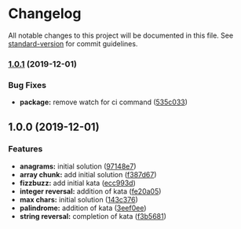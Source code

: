 # Changelog

All notable changes to this project will be documented in this file. See [standard-version](https://github.com/conventional-changelog/standard-version) for commit guidelines.

### [1.0.1](https://github.com/jerome-nelson/code-katas/compare/v1.0.0...v1.0.1) (2019-12-01)


### Bug Fixes

* **package:** remove watch for ci command ([535c033](https://github.com/jerome-nelson/code-katas/commit/535c033ee799f678968de970e41ba659bd2b2b93))

## 1.0.0 (2019-12-01)


### Features

* **anagrams:** initial solution ([97148e7](https://github.com/jerome-nelson/code-katas/commit/97148e7f61708b5c23581744822b66d0cbe0b6bd))
* **array chunk:** add initial solution ([f387d67](https://github.com/jerome-nelson/code-katas/commit/f387d6773a9de9298b7f40edec33f703919257fb))
* **fizzbuzz:** add initial kata ([ecc993d](https://github.com/jerome-nelson/code-katas/commit/ecc993dfa980bcef4cc4fca6bf72cd94eaac80dc))
* **integer reversal:** addition of kata ([fe20a05](https://github.com/jerome-nelson/code-katas/commit/fe20a0536bb67bc7d43f23602c0504a87b880f9e))
* **max chars:** initial solution ([143c376](https://github.com/jerome-nelson/code-katas/commit/143c3769658436b2cbe6cadbf3da5e0d0deb2b03))
* **palindrome:** addition of kata ([3eef0ee](https://github.com/jerome-nelson/code-katas/commit/3eef0ee7c7bde58e1f5f3aff3db1c593ad5518b5))
* **string reversal:** completion of kata ([f3b5681](https://github.com/jerome-nelson/code-katas/commit/f3b568158a96110acb41fbd61bad9679aba84266))
